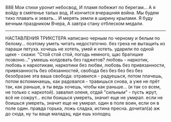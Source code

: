 888
Мои стихи уронит небосвод,
И пламя побежит по берегам...
А я войду в смятенье талых вод,
И кончится вчерашняя война.
Мы будем тихо плавать и зевать...
И мерять земли  в ширину крылами.
Я буду вечным праздником Вчера,
А завтра стану отблеском медали.




***
НАСТАВЛЕНИЯ ТРИКСТЕРА
написано черным по черному и белым по белому... поэтому уметь читать недостаточно.
без греха не вытащить из параши петуха.
хочешь не хотеть, умей и хотеть.
ударили по одной щеке - скажи: "Стой стой стой, погодь немного, щас братишке позвоню..."
умеешь колдовать без гаджетов?
любовь - наркотик, любовь к наркотикам, наркотики без любви, любовь без привязанности, привязанность без обязанностей, свобода без без без без без безобразие эта ваша свобода: отравился - радуешься, потом плачешь, потом вспоминаешь, как радовался - травишься снова, а уже не прёт так, как раньше, а ты ведь хочешь, чтобы как раньше... (и так со всем, не только с наркотой).
завалил оленя, отдай "сильным" - пусть жрут, всё не сожрут...
если боишься умереть, значит еще не умирал.
если не боишься умереть, значит еще не умирал.
один в поле воин, если он в поле один.
правда горька, ложь сладка, истина пресна.
дочитал(а) аж до сюда, ну ты ваще маладэц, иди ешь холодец